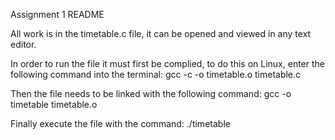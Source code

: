 Assignment 1 README

All work is in the timetable.c file, it can be opened and viewed in any text editor.

In order to run the file it must first be complied, to do this on Linux, enter the following command into the terminal:
	gcc -c -o timetable.o timetable.c

Then the file needs to be linked with the following command:
	gcc -o timetable timetable.o

Finally execute the file with the command:
	./timetable
